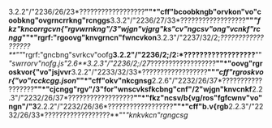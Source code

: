 3.2.2"/"2236/26/23*??????????????????**""*"cff"bcoobkngb"orvkon"vo"coobkng"ovgrncrrkng"rcnggs**3.3.2"/"2236/27/33*??????????????????**""*"fkz"kncorrgcvn{"rgvwrnkng"/3"wjgn"vjgrg"ks"cv"ngcsv"ong"vcnkf"rcngg*""*"rgrf:"rgoovg"knvgrncn"fwncvkon**3.2.3"/"2237/32/2;*??????????????????**""*"rgrf:"gncbng"svrkcv"oofg**3.2.2"/"2236/2;/2:*??????????????????**""*"swrrorv"nofg.js"2.6**3.2.3"/"2236/2;/27*??????????????????**""*"oovg"rgroskvor{"vo"jsjvvr**3.2.2"/"2233/32/33*??????????????????**""*"cff"rgroskvor{"vo"rcckcgg.json*""*"cff"okv"nkcgnsg**2.2.6"/"2232/26/37*??????????????????**""*"cjcngg"rgv"/3"for"wnscvksfkcbng"cnf"/2"wjgn"knvcnkf**2.2.3"/"2232/26/37*??????????????????**""*"fkz"ncsv/b{vg/ros"fgfcwnv"vo"ngn"/"3**2.2.2"/"2232/26/36*??????????????????**""*"cff"b.v{rgb**2.2.3"/"2232/26/33*??????????????????**""*"knkvkcn"rgngcsg*